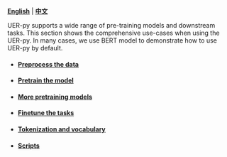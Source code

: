 [**English**](https://github.com/dbiir/UER-py/wiki/Instructions) | [**中文**](https://github.com/dbiir/UER-py/wiki/使用说明)

UER-py supports a wide range of pre-training models and downstream tasks. This section shows the comprehensive use-cases when using the UER-py. In many cases, we use BERT model to demonstrate how to use UER-py by default.


- #### [Preprocess the data](https://github.com/dbiir/UER-py/wiki/Preprocess-the-data)


- #### [Pretrain the model](https://github.com/dbiir/UER-py/wiki/Pretrain-the-model)


- #### [More pretraining models](https://github.com/dbiir/UER-py/wiki/More-pretraining-models)


- #### [Finetune the tasks](https://github.com/dbiir/UER-py/wiki/Finetune-the-tasks)


- #### [Tokenization and vocabulary](https://github.com/dbiir/UER-py/wiki/Tokenization-and-vocabulary)


- #### [Scripts](https://github.com/dbiir/UER-py/wiki/预训练相关功能脚本)
